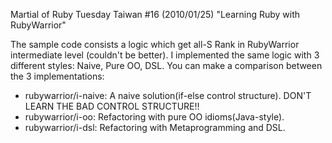 Martial of Ruby Tuesday Taiwan #16 (2010/01/25) "Learning Ruby with RubyWarrior"

The sample code consists a logic which get all-S Rank in RubyWarrior intermediate level (couldn't be better). I implemented the same logic with 3 different styles: Naive, Pure OO, DSL. You can make a comparison between the 3 implementations: 

* rubywarrior/i-naive: A naive solution(if-else control structure). DON'T LEARN THE BAD CONTROL STRUCTURE!!
* rubywarrior/i-oo: Refactoring with pure OO idioms(Java-style). 
* rubywarrior/i-dsl: Refactoring with Metaprogramming and DSL. 

